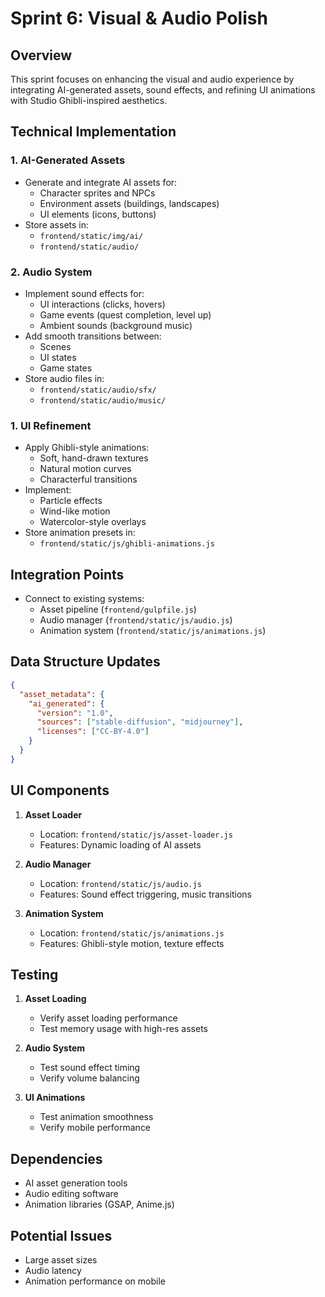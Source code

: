 # Sprint 6: Visual & Audio Polish

## Overview
This sprint focuses on enhancing the visual and audio experience by integrating AI-generated assets, sound effects, and refining UI animations with Studio Ghibli-inspired aesthetics.

## Technical Implementation

### 1. AI-Generated Assets
- Generate and integrate AI assets for:
  - Character sprites and NPCs
  - Environment assets (buildings, landscapes)
  - UI elements (icons, buttons)
- Store assets in:
  - `frontend/static/img/ai/`
  - `frontend/static/audio/`

### 2. Audio System
- Implement sound effects for:
  - UI interactions (clicks, hovers)
  - Game events (quest completion, level up)
  - Ambient sounds (background music)
- Add smooth transitions between:
  - Scenes
  - UI states
  - Game states
- Store audio files in:
  - `frontend/static/audio/sfx/`
  - `frontend/static/audio/music/`

### 1. UI Refinement
- Apply Ghibli-style animations:
  - Soft, hand-drawn textures
  - Natural motion curves
  - Characterful transitions
- Implement:
  - Particle effects
  - Wind-like motion
  - Watercolor-style overlays
- Store animation presets in:
  - `frontend/static/js/ghibli-animations.js`

## Integration Points
- Connect to existing systems:
  - Asset pipeline (`frontend/gulpfile.js`)
  - Audio manager (`frontend/static/js/audio.js`)
  - Animation system (`frontend/static/js/animations.js`)

## Data Structure Updates
```json
{
  "asset_metadata": {
    "ai_generated": {
      "version": "1.0",
      "sources": ["stable-diffusion", "midjourney"],
      "licenses": ["CC-BY-4.0"]
    }
  }
}
```

## UI Components
1. **Asset Loader**
   - Location: `frontend/static/js/asset-loader.js`
   - Features: Dynamic loading of AI assets

2. **Audio Manager**
   - Location: `frontend/static/js/audio.js`
   - Features: Sound effect triggering, music transitions

3. **Animation System**
   - Location: `frontend/static/js/animations.js`
   - Features: Ghibli-style motion, texture effects

## Testing
1. **Asset Loading**
   - Verify asset loading performance
   - Test memory usage with high-res assets

2. **Audio System**
   - Test sound effect timing
   - Verify volume balancing

3. **UI Animations**
   - Test animation smoothness
   - Verify mobile performance

## Dependencies
- AI asset generation tools
- Audio editing software
- Animation libraries (GSAP, Anime.js)

## Potential Issues
- Large asset sizes
- Audio latency
- Animation performance on mobile